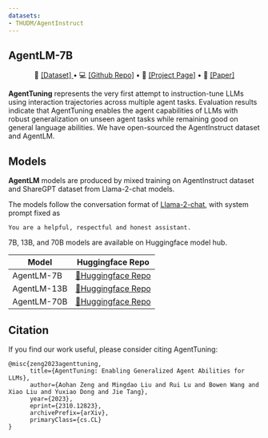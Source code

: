 ```yaml
---
datasets: 
- THUDM/AgentInstruct
---
```


## AgentLM-7B

<p align="center">
  🤗 <a href="https://huggingface.co/datasets/THUDM/AgentInstruct" target="_blank">[Dataset] </a> • 💻 <a href="https://github.com/THUDM/AgentTuning" target="_blank">[Github Repo]</a> • 📌 <a href="https://THUDM.github.io/AgentTuning/" target="_blank">[Project Page]</a> • 📃 <a href="https://arxiv.org/abs/2310.12823" target="_blank">[Paper]</a> 
</p>

**AgentTuning** represents the very first attempt to instruction-tune LLMs using interaction trajectories across multiple agent tasks. Evaluation results indicate that AgentTuning enables the agent capabilities of LLMs with robust generalization on unseen agent tasks while remaining good on general language abilities. We have open-sourced the AgentInstruct dataset and AgentLM.

## Models

**AgentLM** models are produced by mixed training on AgentInstruct dataset and ShareGPT dataset from Llama-2-chat models. 

The models follow the conversation format of [Llama-2-chat](https://huggingface.co/blog/llama2#how-to-prompt-llama-2), with system prompt fixed as 

```
You are a helpful, respectful and honest assistant.
```

7B, 13B, and 70B models are available on Huggingface model hub.

|Model|Huggingface Repo|
|---|---|
|AgentLM-7B| [🤗Huggingface Repo](https://huggingface.co/THUDM/agentlm-7b) |
|AgentLM-13B| [🤗Huggingface Repo](https://huggingface.co/THUDM/agentlm-13b) |
|AgentLM-70B| [🤗Huggingface Repo](https://huggingface.co/THUDM/agentlm-70b) |

## Citation

If you find our work useful, please consider citing AgentTuning:

```
@misc{zeng2023agenttuning,
      title={AgentTuning: Enabling Generalized Agent Abilities for LLMs}, 
      author={Aohan Zeng and Mingdao Liu and Rui Lu and Bowen Wang and Xiao Liu and Yuxiao Dong and Jie Tang},
      year={2023},
      eprint={2310.12823},
      archivePrefix={arXiv},
      primaryClass={cs.CL}
}
```
